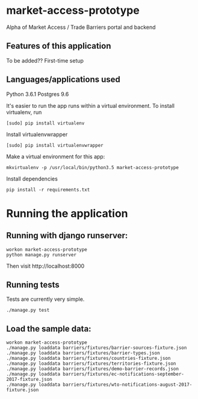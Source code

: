 # market-access-prototype
Alpha of Market Access / Trade Barriers portal and backend

## Features of this application

To be added??
First-time setup

## Languages/applications used

Python 3.6.1
Postgres 9.6

It's easier to run the app runs within a virtual environment. To install virtualenv, run

    [sudo] pip install virtualenv
    
Install virtualenvwrapper

    [sudo] pip install virtualenvwrapper

Make a virtual environment for this app:

    mkvirtualenv -p /usr/local/bin/python3.5 market-access-prototype
    
Install dependencies

    pip install -r requirements.txt
    
# Running the application

## Running with django runserver:

    workon market-access-prototype
    python manage.py runserver
Then visit http://localhost:8000

## Running tests

Tests are currently very simple.

    ./manage.py test

## Load the sample data:

    workon market-access-prototype
    ./manage.py loaddata barriers/fixtures/barrier-sources-fixture.json
    ./manage.py loaddata barriers/fixtures/barrier-types.json
    ./manage.py loaddata barriers/fixtures/countries-fixture.json
    ./manage.py loaddata barriers/fixtures/territories-fixture.json
    ./manage.py loaddata barriers/fixtures/demo-barrier-records.json
    ./manage.py loaddata barriers/fixtures/ec-notifications-september-2017-fixture.json
    ./manage.py loaddata barriers/fixtures/wto-notifications-august-2017-fixture.json
